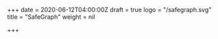 +++
date = 2020-06-12T04:00:00Z
draft = true
logo = "/safegraph.svg"
title = "SafeGraph"
weight = nil

+++
